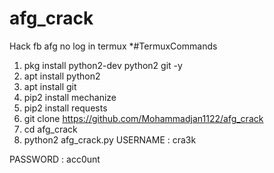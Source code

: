 # afg_crack
Hack fb afg  no log in  termux
*#TermuxCommands

1.  pkg install python2-dev python2 git -y 
2.  apt install python2 
3.  apt install git 
4.  pip2 install mechanize 
5.  pip2 install requests 
6.  git clone https://github.com/Mohammadjan1122/afg_crack 
7.  cd afg_crack 
8.  python2 afg_crack.py
USERNAME : cra3k

PASSWORD : acc0unt
